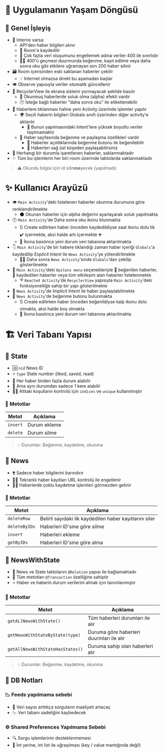 # 🌱 Uygulamanın Yaşam Döngüsü

## 🎈 Genel İşleyiş

- 📶 Interne varsa:
    -  API'den haber bilgileri alınır
    - 💾 Room'a kaydedilir
    - 🎳 Çok fazla veri oluşumunu engellemek adına veriler 400 ile sınırlıdır
    - 👨‍💼 400'ü geçmesi duurmunda beğenme, kayıt edilme veya daha sonra oku gibi etkilere uğramayan son 200 haber silinir
- 🗃️ Room içerisinden eski saklanan haberler çekilir
    - 💡 Internet olmazsa direkt bu aşamadan başlar
- 👁️ Observe yapısıyla veriler otomatik güncellenir
- 👀 RecyclerView ile ekrana sistemi yormayacak şekilde basılır
    - 📖 Okunmuş haberlerde soluk olma (alpha) efekti vardır
    - 🕐 İsteğe bağlı haberler "daha sonra oku" ile etiketlenebilir
- 📃 Haberlere tıklanması haline yeni Activity üzerinde işlemler yapılır
    - 🌍 Seçili haberin bilgileri Globals sınıfı üzerinden diğer activity'e aktarılır
        - 🎈 Bunun yapılmasındaki Intent'lere yüksek boyutlu veriler taşıtmamaktır
    - 🧐 Haber sayfasında beğenme ve paylaşma özellikleri vardır
        - 💖 Haberler açıldıklarında beğenme butonu ile beğenilebilir
        - 🔀 Haberleri sağ üst köşeden paylaşabilirsiniz
- 📌 Herhangi bir durumla işaretlenen haberler, saklanmaktadır
- ✨ Tüm bu işlemlerin her biri room üzerinde tablolarda saklanmaktadır

> ⚠️ Okundu bilgisi için id silin**me**yecek (yapılmadı)

# ✨ Kullanıcı Arayüzü

- 👁️ `Main Activity`'deki listelenen haberler okunma durumuna göre renklendirilmekte
  - 🌑 Okunan haberler için _alpha_ değerini ayarlayarak soluk yapılmakta
- 🕐 `Main Activity`'de Daha sonra oku ikonu blunmakta
  - 🔃 Create edilirken haber önceden kaydedildiyse saat ikonu dolu tik ✔️ içermekte, aksi halde artı içermekte ➕
  - 🚙 İkona basılınca yeni durum veri tabanına aktarılmakta
- 👇 `Main Activity`'de bir habere tıklandığı zaman haber içeriği `Globals`'a kaydedilip _Explicit Intent_ ile `News Activity`'ye yölendirilmekte
  - 👷‍♀️ Daha sonra `News Activity`'sinde `Globals`'dan çekilip gösterilmekte
- 💫 `Main Activity`'deki `Opitons menu` seçenekleriyle 💖 beğenilen haberler, 💾 kaydedilen haberler veya tüm etkileşim alan haberler listelenmekte
  - ➰ `Reacted Activity`'de `RecyclerView` yapısıyla `Main Activity`'deki fonksiyonelliğe sahip bir yapı gösterilmekte
- 🎈 `News Activity`'de _Implicit Intent_ ile haber paylaşılabilmekte
- 💖 `News Activity`'de beğenme butonu bulunmakta
  - 🔃 Create edilirken haber önceden beğenildiyse kalp ikonu dolu olmakta, aksi halde boş olmakta
  - 🚙 İkona basılınca yeni durum veri tabanına aktarılmakta

# 🏗️ Veri Tabanı Yapısı

## 🐥 State

- 🆔 `nid` News ID
- ⭐ `type` State number (liked, saved, read)
- 💎 Her haber birden fazla durum alabilir
- 🦄 Ama aynı durumdan sadece 1 kere alabilir
- 👨‍💼 Alttaki koşulların kontrolü için `indices` ve `unique` kullanılmıştır

### 💠 Metotlar

| Metot | Açıklama |
|-|-|
| `insert` | Durum ekleme
| `delete`| Durum silme

> 💡 Durumlar: Beğenme, kaydetme, okunma

## 📰 News

- ❣️ Sadece haber bilgilerini barındırır
- 👮‍♂️ Tekrarklı haber kayıtları URL kontrolü ile engellenir
- 👨‍💼 Haberlerde çoklu kaydetme işlemleri görmezden gelinir

### 💠 Metotlar

| Metot | Açıklama |
|-|-|
| `deleteRow` | Belirli sayıdaki ilk kaydedilen haber kayıtlarını siler
| `deleteByIDs`| Haberleri ID'sine göre silme
| `insert` | Haberleri ekleme
| `getByIDs` | Haberleri ID'sine göre alma


## 🐣 NewsWithState

- 🔗 News ve State tablolarını `@Relation` yapısı ile bağlamaktadır
- 🚧 Tüm metotları `@Transaction` özelliğine sahiptir
- ⭐ Haber ve haberin durum verilerini almak için tanımlanmıştır

### 💠 Metotlar

| Metot | Açıklama |
| - | - |
| `getALlNewsWithState()` | Tüm haberleri durumları ile alır
| `getNewsWithStateByState(type)` | Duruma göre haberleri duurmları ile alır
| `getAllNewsWithStateHasStates()` | Duruma sahip olan haberleri alır

> 💡 Durumlar: Beğenme, kaydetme, okunma

## 📝 DB Notları

### 📉 Feeds yapılmama sebebi

- 🎳 Veri sayısı arttıkça sorguların maaliyeti artacaç
- 📉 Veri tabanı sadeliğini kaybedecek

### ⚙️ Shared Preferences Yapılmama Sebebi

- 🔍 Sorgu işlemlerinin desteklenmemesi
- 🚄 İnt yerine, int list ile uğraşılması (key / value mantığında değil)
